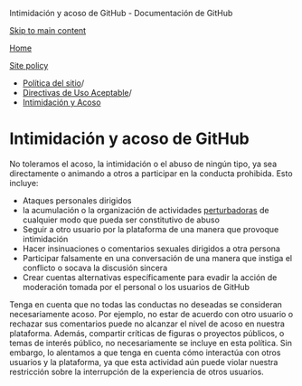 Intimidación y acoso de GitHub - Documentación de GitHub

[Skip to main content](#main-content)

[Home](/es)

[Site policy](/es/site-policy)

* [Política del sitio](/es/site-policy)/
* [Directivas de Uso Aceptable](/es/site-policy/acceptable-use-policies)/
* [Intimidación y Acoso](/es/site-policy/acceptable-use-policies/github-bullying-and-harassment)

Intimidación y acoso de GitHub
==========

No toleramos el acoso, la intimidación o el abuso de ningún tipo, ya sea directamente o animando a otros a participar en la conducta prohibida. Esto incluye:

* Ataques personales dirigidos
* la acumulación o la organización de actividades [perturbadoras](/es/site-policy/acceptable-use-policies/github-disrupting-the-experience-of-other-users) de cualquier modo que pueda ser constitutivo de abuso
* Seguir a otro usuario por la plataforma de una manera que provoque intimidación
* Hacer insinuaciones o comentarios sexuales dirigidos a otra persona
* Participar falsamente en una conversación de una manera que instiga el conflicto o socava la discusión sincera
* Crear cuentas alternativas específicamente para evadir la acción de moderación tomada por el personal o los usuarios de GitHub

Tenga en cuenta que no todas las conductas no deseadas se consideran necesariamente acoso. Por ejemplo, no estar de acuerdo con otro usuario o rechazar sus comentarios puede no alcanzar el nivel de acoso en nuestra plataforma. Además, compartir críticas de figuras o proyectos públicos, o temas de interés público, no necesariamente se incluye en esta política. Sin embargo, lo alentamos a que tenga en cuenta cómo interactúa con otros usuarios y la plataforma, ya que esta actividad aún puede violar nuestra restricción sobre la interrupción de la experiencia de otros usuarios.
